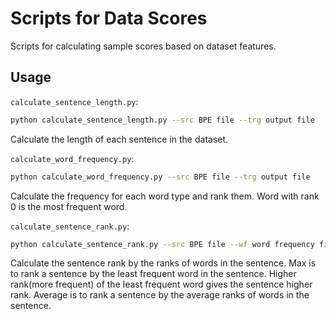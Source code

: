 # Scripts for Data Scores

Scripts for calculating sample scores based on dataset features.

## Usage
``calculate_sentence_length.py``: 
```bash
python calculate_sentence_length.py --src BPE file --trg output file
```
Calculate the length of each sentence in the dataset.

``calculate_word_frequency.py``:
```bash
python calculate_word_frequency.py --src BPE file --trg output file 
```
Calculate the frequency for each word type and rank them. Word with rank 0 is the most frequent word.

``calculate_sentence_rank.py``:
```bash
python calculate_sentence_rank.py --src BPE file --wf word frequency file --trg output file --rank rank type(max/average)
```
Calculate the sentence rank by the ranks of words in the sentence. 
Max is to rank a sentence by the least frequent word in the sentence. Higher rank(more frequent) of the least frequent word gives the sentence higher rank.
Average is to rank a sentence by the average ranks of words in the sentence. 
